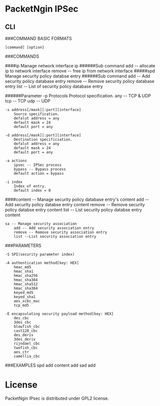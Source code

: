 # PacketNgin IPSec

## CLI

###COMMAND BASIC FORMATS

	[command] [option]

###COMMANDS

####ip
	Manage network interface ip
######Sub command
	add -- allocate ip to network interface
	remove -- free ip from network interface
#####spd
	Manage security policy databse entry
######Sub command
	add -- Add security policy database entry
	remove -- Remove security policy database entry
	list -- List of security policy database entry

######Parameter
	-p Protocols
		Protocol specification.
		any -- TCP & UDP
		tcp -- TCP
		udp -- UDP

	-s address[/mask][:port][interface]
		Source specification.
		defalut address = any
		default mask = 24
		default port = any

	-d address[/mask][:port][interface]
		Destination specificiation.
		defalut address = any
		default mask = 24
		default port = any

	-a actions
		ipsec -- IPSec process
		bypass -- Bypass process
		default action = bypass

	-i index
		Index of entry.
		default index = 0

####content -- Manage security policy database entry's content
	add -- Add security policy databse entry content
	remove -- Remove security policy databse entry content
	list -- List security policy databse entry content

	sa -- Manage security association
		add -- Add security association entry
		remove -- Remove security association entry
		list --List security association entry

###PARAMETERS

	-S SPI(security parameter index)

	-A authentication method[key: HEX]
		hmac_md5
		hmac_sha1
		hmac_sha256
		hmac_sha384
		hmac_sha512
		hmac_sha384
		keyed_md5
		keyed_sha1
		aes_xcbc_mac
		tcp_md5

	-E encapsulating security payload method[key: HEX]
		des_cbc
		3des_cbc
		blowfish_cbc
		cast128_cbc
		des_deriv
		3des_deriv
		rijndael_cbc
		twofish_cbc
		aes_ctr
		camellia_cbc

###EXAMPLES
	spd add
	content add 
	sad add

# License

PacketNgin IPsec is distributed under GPL2 license.

